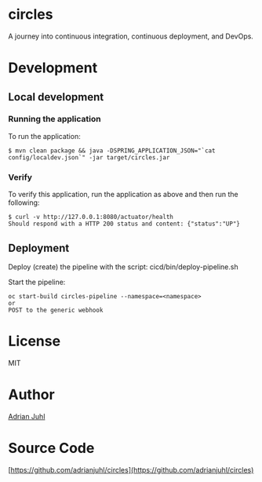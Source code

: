 # circles

A journey into continuous integration, continuous deployment, and DevOps.

# Development

## Local development

### Running the application

To run the application:

```
$ mvn clean package && java -DSPRING_APPLICATION_JSON="`cat config/localdev.json`" -jar target/circles.jar
```

### Verify

To verify this application, run the application as above and then run the following:

```
$ curl -v http://127.0.0.1:8080/actuator/health
Should respond with a HTTP 200 status and content: {"status":"UP"}
```

## Deployment

Deploy (create) the pipeline with the script: cicd/bin/deploy-pipeline.sh 

Start the pipeline:

```
oc start-build circles-pipeline --namespace=<namespace>
or
POST to the generic webhook
```

# License

MIT

# Author

[Adrian Juhl](http://github.com/adrianjuhl)

# Source Code

[https://github.com/adrianjuhl/circles](https://github.com/adrianjuhl/circles)

